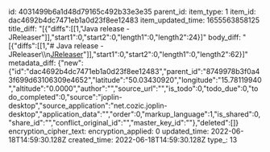 id: 4031499b6a1d48d79165c492b33e3e35
parent_id: 
item_type: 1
item_id: dac4692b4dc7471eb1a0d23f8ee12483
item_updated_time: 1655563858125
title_diff: "[{\"diffs\":[[1,\"Java release - JReleaser\"]],\"start1\":0,\"start2\":0,\"length1\":0,\"length2\":24}]"
body_diff: "[{\"diffs\":[[1,\"# Java release - JReleaser\\\n[JReleaser](https://jreleaser.org/)\"]],\"start1\":0,\"start2\":0,\"length1\":0,\"length2\":62}]"
metadata_diff: {"new":{"id":"dac4692b4dc7471eb1a0d23f8ee12483","parent_id":"8749978b3f0a43f699d63106309e4652","latitude":"50.03430920","longitude":"15.78119940","altitude":"0.0000","author":"","source_url":"","is_todo":0,"todo_due":0,"todo_completed":0,"source":"joplin-desktop","source_application":"net.cozic.joplin-desktop","application_data":"","order":0,"markup_language":1,"is_shared":0,"share_id":"","conflict_original_id":"","master_key_id":""},"deleted":[]}
encryption_cipher_text: 
encryption_applied: 0
updated_time: 2022-06-18T14:59:30.128Z
created_time: 2022-06-18T14:59:30.128Z
type_: 13